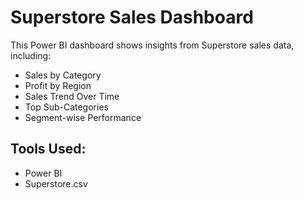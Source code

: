 # Superstore Sales Dashboard
This Power BI dashboard shows insights from Superstore sales data, including:
- Sales by Category
- Profit by Region
- Sales Trend Over Time
- Top Sub-Categories
- Segment-wise Performance

## Tools Used:
- Power BI
- Superstore.csv
